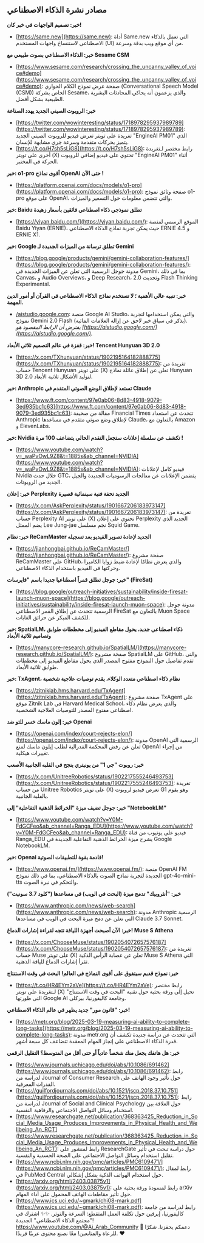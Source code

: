 ## مصادر نشرة الذكاء الاصطناعي

**خبر: تصميم الواجهات في خبر كان!**

*   [https://same.new](https://same.new):  أداة Same.new التي تعمل بالذكاء الاصطناعي لاستنساخ واجهات المستخدم (UI) من أي موقع ويب بدقة وسرعة.

**خبر: الذكاء الاصطناعي بصوت طبيعي مع Sesame CSM**

*   [https://www.sesame.com/research/crossing_the_uncanny_valley_of_voice#demo](https://www.sesame.com/research/crossing_the_uncanny_valley_of_voice#demo): صفحة عرض نموذج الكلام الحواري (Conversational Speech Model (CSM))  الخاص بشركة Sesame، والذي يزعمون أنه يحاكي المحادثات البشرية الطبيعية بشكل أفضل.

**خبر: الروبوت الصيني الجديد يهدد الصناعة**

*   [https://twitter.com/wowinteresting/status/1718978295937989789](https://twitter.com/wowinteresting/status/1718978295937989789): تغريدة على تويتر تعرض فيديو للروبوت الصيني الجديد "EngineAI PM01" الذي يتميز بحركات متقدمة وسرعة جري مشابهة للإنسان.
*   [https://t.co/H7sh5sLiG8](https://t.co/H7sh5sLiG8): رابط مختصر لـتغريدة أخرى على تويتر (X) تحتوي على فيديو إضافي للروبوت "EngineAI PM01" أثناء الحركة في المختبر.

**خبر:  o1-pro أقوى نماذج OpenAi حتى الآن !**

*   [https://platform.openai.com/docs/models/o1-pro](https://platform.openai.com/docs/models/o1-pro): صفحة وثائق نموذج o1-pro  على موقع OpenAI، والتي تتضمن معلومات حول التسعير والميزات.

**خبر: Baidu تطلق نموذجي ذكاء اصطناعي فائقين بأسعار زهيدة**

*   [https://yiyan.baidu.com/](https://yiyan.baidu.com/):  الموقع الرسمي لمنصة Baidu Yiyan (ERNIE)، حيث يمكن تجربة نماذج الذكاء الاصطناعي ERNIE 4.5 و ERNIE X1.

**خبر: Google تطلق ترسانة من الميزات الجديدة لـ Gemini**

*   [https://blog.google/products/gemini/gemini-collaboration-features/](https://blog.google/products/gemini/gemini-collaboration-features/):  مدونة جوجل الرسمية التي تعلن عن الميزات الجديدة في Gemini، بما في ذلك Canvas، و Audio Overviews، و Deep Research، وتحديث 2.0 Flash Thinking Experimental.

**خبر: تنبيه عالي الأهمية ؛ لا تستخدم نماذج الذكاء الاصطناعي في القرآن أو أمور الدين المهمة.**

*   [/aistudio.google.com](/aistudio.google.com):  منصة Google AI Studio، والتي يمكن استخدامها لتجربة نموذج Gemini 2.0 Flash (يذكر في سياق خبر لاحق عن إزالة العلامات المائية). *يفترض أن الرابط المقصود هو  [https://aistudio.google.com/](https://aistudio.google.com/).*

**خبر: قفزة في عالم التصميم ثلاثي الأبعاد! Tencent Hunyuan 3D 2.0**

*   [https://x.com/TXhunyuan/status/1902195164182888775](https://x.com/TXhunyuan/status/1902195164182888775): تغريدة من حساب Tencent Hunyuan على تويتر (X) تعلن عن إطلاق عائلة نماذج Hunyuan 3D 2.0 لتوليد الأشكال ثلاثية الأبعاد.

**خبر: Anthropic تستعد لإطلاق الوضع الصوتي المتقدم في Claude**

*   [https://www.ft.com/content/97e0ab06-8d83-4918-9079-3ed935bc1c63](https://www.ft.com/content/97e0ab06-8d83-4918-9079-3ed935bc1c63): مقالة من صحيفة Financial Times تتحدث عن استعداد Anthropic لإطلاق وضع صوتي متقدم في مساعدها Claude، بالتعاون مع Amazon و ElevenLabs.

**خبر: Nvidia تكشف عن سلسلة إعلانات ستجعل التقدم الحالي يتضاعف 100 مرة !**

*   [https://www.youtube.com/watch?v=_waPvOwL9Z8&t=1885s&ab_channel=NVIDIA](https://www.youtube.com/watch?v=_waPvOwL9Z8&t=1885s&ab_channel=NVIDIA):  فيديو كامل لإعلانات Nvidia خلال حدث GTC، يتضمن الإعلانات عن معالجات الرسوميات الجديدة والجيل الجديد من الروبوتات.

**خبر: إعلان Perplexity الجديد تحفة فنية سينمائية قصيرة**

*   [https://x.com/AskPerplexity/status/1901667206183973147](https://x.com/AskPerplexity/status/1901667206183973147): تغريدة من حساب Perplexity AI على تويتر (X) تحتوي على إعلان Perplexity الجديد الذي يضم الممثل Lee Jung-jae نجم مسلسل Squid Game.

**خبر: نظام ReCamMaster الجديد لإعادة تصوير الفيديو بعد تسجيله**

*   [https://jianhongbai.github.io/ReCamMaster/](https://jianhongbai.github.io/ReCamMaster/): صفحة مشروع ReCamMaster على GitHub، والذي يعرض نظامًا لإعادة ضبط زوايا الكاميرا وحركتها في الفيديو باستخدام الذكاء الاصطناعي.

**خبر: جوجل تطلق قمراً اصطناعيا جديدا باسم "فايرسات" (FireSat)**

*   [https://blog.google/outreach-initiatives/sustainability/inside-firesat-launch-muon-space](https://blog.google/outreach-initiatives/sustainability/inside-firesat-launch-muon-space): مدونة جوجل الرسمية تتحدث عن إطلاق القمر الاصطناعي FireSat بالتعاون مع Muon Space للكشف المبكر عن حرائق الغابات.

**خبر: SpatialLM، ذكاء اصطناعي جديد، يحول مقاطع الفيديو إلى مخططات طوابق وتصاميم ثلاثية الأبعاد**

*   [https://manycore-research.github.io/SpatialLM/](https://manycore-research.github.io/SpatialLM/): صفحة مشروع SpatialLM على GitHub، والتي تقدم تفاصيل حول النموذج مفتوح المصدر الذي يحول مقاطع الفيديو إلى مخططات طوابق ثلاثية الأبعاد.

**خبر: TxAgent، نظام ذكاء اصطناعي متعدد الوكلاء، يقدم توصيات علاجية شخصية**

*   [https://zitniklab.hms.harvard.edu/TxAgent](https://zitniklab.hms.harvard.edu/TxAgent): صفحة مشروع TxAgent على موقع Zitnik Lab في Harvard Medical School، والذي يعرض نظام ذكاء اصطناعي مفتوح المصدر للتوصيات العلاجية الشخصية.

**خبر: إلون ماسك خسر للتو ضد Openai**

*   [https://openai.com/index/court-rejects-elon/](https://openai.com/index/court-rejects-elon/):  مدونة OpenAI الرسمية التي تعلن عن رفض المحكمة الفدرالية لطلب إيلون ماسك لمنع OpenAI من إجراء تغييرات هيكلية.

**خبر: روبوت "جي 1" من يونيتري ينجح في القلبه الجانبية الأصعب**

*   [https://x.com/UnitreeRobotics/status/1902217555246493753](https://x.com/UnitreeRobotics/status/1902217555246493753): تغريدة من حساب Unitree Robotics على تويتر (X) تعرض فيديو لروبوت G1 وهو يقوم بالقلبة الجانبية.

**خبر: جوجل تضيف ميزة "الخرائط الذهنية التفاعلية" إلى "NotebookLM"**

*   [https://www.youtube.com/watch?v=Y0M-FdGCFeo&ab_channel=Ranga_EDU](https://www.youtube.com/watch?v=Y0M-FdGCFeo&ab_channel=Ranga_EDU):  فيديو على يوتيوب من قناة Ranga_EDU يشرح ميزة الخرائط الذهنية التفاعلية الجديدة في Google NotebookLM.

**خبر: Openai قادمة بقوة للتطبيقات الصوتية!**

*   [https://www.openai.fm/](https://www.openai.fm/): منصة OpenAI FM الجديدة لتجربة نماذج الصوت بالذكاء الاصطناعي، بما في ذلك نموذج gpt-4o-mini-tts والتحكم في نبرة الصوت.

**خبر: "أنثروبيك" تدمج ميزة (البحث في الويب) في مساعدها ("كلود 3.7 سونيت")**

*   [https://www.anthropic.com/news/web-search](https://www.anthropic.com/news/web-search):  مدونة Anthropic الرسمية التي تعلن عن دمج ميزة البحث في الويب في مساعدها Claude 3.7 Sonnet.

**خبر: الآن أصبحت أجهزة اللياقة تتجه لقراءة إشارات الدماغ! Muse S Athena**

*   [https://x.com/ChooseMuse/status/1902054072657576187](https://x.com/ChooseMuse/status/1902054072657576187): تغريدة من حساب Muse على تويتر (X) تعلن عن عصابة الرأس الذكية Muse S Athena التي تقرأ إشارات الدماغ للياقة الذهنية.

**خبر: نموذج قديم سيتفوق على أقوى النماذج في العالم! البحث في وقت الاستنتاج**

*   [https://t.co/HR4EYm2aVe](https://t.co/HR4EYm2aVe): رابط مختصر لـتغريدة على تويتر (X)  تحيل إلى ورقة بحثية حول تقنية "البحث في وقت الاستنتاج" التي طورتها Google AI وجامعة كاليفورنيا، بيركلي.

**خبر: "قانون مور" جديد يظهر في عالم الذكاء الاصطناعي!**

*   [https://metr.org/blog/2025-03-19-measuring-ai-ability-to-complete-long-tasks](https://metr.org/blog/2025-03-19-measuring-ai-ability-to-complete-long-tasks):  مدونة metr.org التي تتحدث عن دراسة جديدة تكشف أن قدرة الذكاء الاصطناعي على إنجاز المهام المعقدة تتضاعف كل سبعة أشهر.

**خبر: هل هاتفك يجعل منك شخصاً عادياً أو حتى أقل من المتوسط؟ التقليل الرقمي**

*   [https://www.journals.uchicago.edu/doi/abs/10.1086/691462](https://www.journals.uchicago.edu/doi/abs/10.1086/691462):  رابط لدراسة من Journal of Consumer Research حول تأثير وجود الهاتف على القدرات المعرفية.
*   [https://guilfordjournals.com/doi/abs/10.1521/jscp.2018.37.10.751](https://guilfordjournals.com/doi/abs/10.1521/jscp.2018.37.10.751): رابط لدراسة من Journal of Social and Clinical Psychology حول العلاقة بين استخدام وسائل التواصل الاجتماعي والرفاهية النفسية.
*   [https://www.researchgate.net/publication/368363425_Reduction_in_Social_Media_Usage_Produces_Improvements_in_Physical_Health_and_Wellbeing_An_RCT](https://www.researchgate.net/publication/368363425_Reduction_in_Social_Media_Usage_Produces_Improvements_in_Physical_Health_and_Wellbeing_An_RCT): رابط لمنشور على ResearchGate حول دراسة تبحث في تأثير تقليل استخدام وسائل التواصل الاجتماعي على الصحة الجسدية والنفسية.
*   [https://www.ncbi.nlm.nih.gov/pmc/articles/PMC6109471/](https://www.ncbi.nlm.nih.gov/pmc/articles/PMC6109471/): رابط لمقال في PubMed Central حول استخدام الهواتف الذكية بشكل إشكالي.
*   [https://arxiv.org/html/2403.03875v1](https://arxiv.org/html/2403.03875v1): رابط لمسودة ورقة بحثية على arXiv حول تأثير مقاطعات الهاتف المحمول على أداء المهام.
*   [https://www.ics.uci.edu/~gmark/chi08-mark.pdf](https://www.ics.uci.edu/~gmark/chi08-mark.pdf): رابط لدراسة من جامعة كاليفورنيا، إيرفين حول تكلفة العمل المتقطع: السرعة والتوتر.
✨✨ اشترك في "مجتمع الذكاء الاصطناعي" الجديدة! 
https://www.youtube.com/@Ai_Arab_Community
🙏 دعمكم يحفزنا. شكرًا للرعاة والمتابعين! معًا نصنع محتوى عربيًا فريدًا. ❤️
